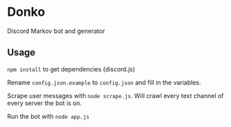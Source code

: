 # Donko
Discord Markov bot and generator

## Usage

`npm install` to get dependencies (discord.js)

Rename `config.json.example` to `config.json` and fill in the variables.

Scrape user messages with `node scrape.js`. Will crawl every text channel of every server the bot is on.

Run the bot with `node app.js`
